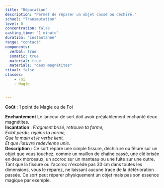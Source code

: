 ```yaml
---
title: "Réparation"
description: "Permet de réparer un objet cassé ou déchiré."
school: "Transmutation"
level: 0
concentration: false
casting_time: "1 minute"
duration: "instantanée"
range: "contact"
components:
  verbal: true
  somatic: true
  material: true
  materials: "deux magnétites"
ritual: false
classes:
    - Foi
    - Magie


---
```

**Coût** : 1 point de Magie ou de Foi  

**Enchantement**
Le lanceur de sort doit avoir préalablement enchanté deux magnétites.  
**Incantation** : 
*Fragment brisé, retrouve ta forme,*  
*Éclat perdu, rejoins ta norme,*  
*Que la main et le verbe lient,*  
*Et que l’œuvre redevienne unie.*  
**Description** : Ce sort répare une simple fissure, déchirure ou fêlure sur un objet que vous touchez, comme un maillon de chaîne cassé, une clé brisée en deux morceaux, un accroc sur un manteau ou une fuite sur une outre. Tant que la fissure ou l'accroc n'excède pas 30 cm dans toutes les dimensions, vous le réparez, ne laissant aucune trace de la détérioration passée. Ce sort peut réparer physiquement un objet mais pas son essence magique par exemple.  
